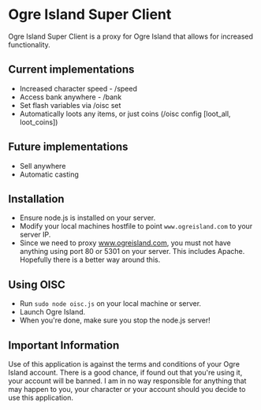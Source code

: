 # Ogre Island Super Client

Ogre Island Super Client is a proxy for Ogre Island that allows for increased functionality.


## Current implementations

* Increased character speed - /speed <val>
* Access bank anywhere - /bank
* Set flash variables via /oisc set <var> <value>
* Automatically loots any items, or just coins (/oisc config [loot_all, loot_coins])

## Future implementations

* Sell anywhere
* Automatic casting

## Installation

* Ensure node.js is installed on your server.
* Modify your local machines hostfile to point `www.ogreisland.com` to your server IP.
* Since we need to proxy www.ogreisland.com, you must not have anything using port 80 or 5301 on your server. This includes Apache. Hopefully there is a better way around this.

## Using OISC

* Run `sudo node oisc.js` on your local machine or server.
* Launch Ogre Island.
* When you're done, make sure you stop the node.js server!

## Important Information
Use of this application is against the terms and conditions of your Ogre Island account. There is a good chance, if found out that you're using it, your account will be banned. I am in no way responsible for anything that may happen to you, your character or your account should you decide to use this application.